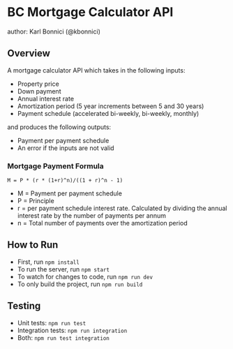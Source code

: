 # BC Mortgage Calculator API

author: Karl Bonnici (@kbonnici)

## Overview

A mortgage calculator API which takes in the following inputs:
* Property price
* Down payment
* Annual interest rate
* Amortization period (5 year increments between 5 and 30 years)
* Payment schedule (accelerated bi-weekly, bi-weekly, monthly)

and produces the following outputs:
* Payment per payment schedule
* An error if the inputs are not valid

### Mortgage Payment Formula

`M = P * (r * (1+r)^n)/((1 + r)^n - 1)`
* M = Payment per payment schedule
* P = Principle
* r = per payment schedule interest rate. Calculated by dividing the annual interest rate by the number of payments per annum
* n = Total number of payments over the amortization period

## How to Run

* First, run `npm install`
* To run the server, run `npm start`
* To watch for changes to code, run `npm run dev`
* To only build the project, run `npm run build`

## Testing

* Unit tests: `npm run test`
* Integration tests: `npm run integration`
* Both: `npm run test integration`